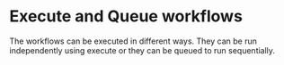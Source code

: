 # Execute and Queue workflows

The workflows can be executed in different ways. They can be run independently using execute or they can be queued to run sequentially.

